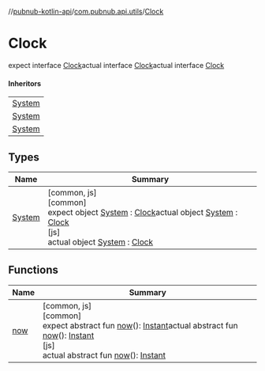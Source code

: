 //[pubnub-kotlin-api](../../../index.md)/[com.pubnub.api.utils](../index.md)/[Clock](index.md)

# Clock

expect interface [Clock](index.md)actual interface [Clock](index.md)actual interface [Clock](index.md)

#### Inheritors

| |
|---|
| [System](-system/index.md) |
| [System](-system/index.md) |
| [System](-system/index.md) |

## Types

| Name | Summary |
|---|---|
| [System](-system/index.md) | [common, js]<br>[common]<br>expect object [System](-system/index.md) : [Clock](index.md)actual object [System](-system/index.md) : [Clock](index.md)<br>[js]<br>actual object [System](-system/index.md) : [Clock](index.md) |

## Functions

| Name | Summary |
|---|---|
| [now](now.md) | [common, js]<br>[common]<br>expect abstract fun [now](now.md)(): [Instant](../-instant/index.md)actual abstract fun [now](now.md)(): [Instant](../-instant/index.md)<br>[js]<br>actual abstract fun [now](now.md)(): [Instant](../-instant/index.md) |
